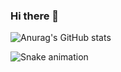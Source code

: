 ### Hi there 👋

![Anurag's GitHub stats](https://github-readme-stats.vercel.app/api?username=Rins13&show_icons=true&theme=aura&bg_color=00000000)

![Snake animation](https://github.com/Rins13/Rins13/blob/output/github-contribution-grid-snake.svg)

<!--
**Rins13/Rins13** is a ✨ _special_ ✨ repository because its `README.md` (this file) appears on your GitHub profile.

Here are some ideas to get you started:

- 🔭 I’m currently working on ...
- 🌱 I’m currently learning ...
- 👯 I’m looking to collaborate on ...
- 🤔 I’m looking for help with ...
- 💬 Ask me about ...
- 📫 How to reach me: ...
- 😄 Pronouns: ...
- ⚡ Fun fact: ...

[![Solved.ac Profile](http://mazassumnida.wtf/api/v2/generate_badge?boj=rins6016)](https://solved.ac/rins6016/)
-->
